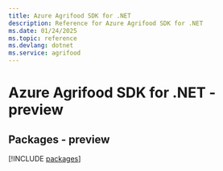 ```yaml
---
title: Azure Agrifood SDK for .NET
description: Reference for Azure Agrifood SDK for .NET
ms.date: 01/24/2025
ms.topic: reference
ms.devlang: dotnet
ms.service: agrifood
---
```

# Azure Agrifood SDK for .NET - preview
## Packages - preview
[!INCLUDE [packages](agrifood-index.md)]